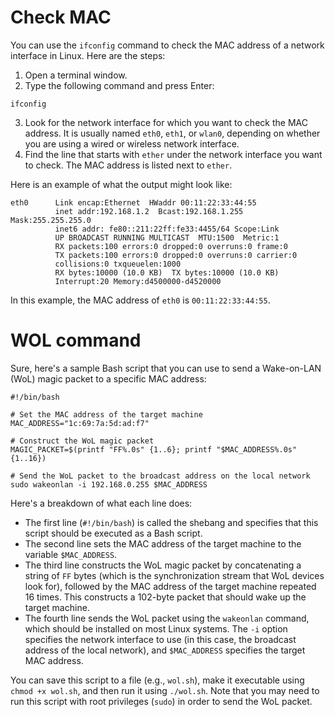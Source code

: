# Check MAC

You can use the `ifconfig` command to check the MAC address of a network interface in Linux. Here are the steps:

1. Open a terminal window.
2. Type the following command and press Enter: 

```
ifconfig
```

3. Look for the network interface for which you want to check the MAC address. It is usually named `eth0`, `eth1`, or `wlan0`, depending on whether you are using a wired or wireless network interface.
4. Find the line that starts with `ether` under the network interface you want to check. The MAC address is listed next to `ether`.

Here is an example of what the output might look like:

```
eth0      Link encap:Ethernet  HWaddr 00:11:22:33:44:55
          inet addr:192.168.1.2  Bcast:192.168.1.255  Mask:255.255.255.0
          inet6 addr: fe80::211:22ff:fe33:4455/64 Scope:Link
          UP BROADCAST RUNNING MULTICAST  MTU:1500  Metric:1
          RX packets:100 errors:0 dropped:0 overruns:0 frame:0
          TX packets:100 errors:0 dropped:0 overruns:0 carrier:0
          collisions:0 txqueuelen:1000 
          RX bytes:10000 (10.0 KB)  TX bytes:10000 (10.0 KB)
          Interrupt:20 Memory:d4500000-d4520000 

```

In this example, the MAC address of `eth0` is `00:11:22:33:44:55`.

# WOL command

Sure, here's a sample Bash script that you can use to send a Wake-on-LAN (WoL) magic packet to a specific MAC address:

```
#!/bin/bash

# Set the MAC address of the target machine
MAC_ADDRESS="1c:69:7a:5d:ad:f7"

# Construct the WoL magic packet
MAGIC_PACKET=$(printf "FF%.0s" {1..6}; printf "$MAC_ADDRESS%.0s" {1..16})

# Send the WoL packet to the broadcast address on the local network
sudo wakeonlan -i 192.168.0.255 $MAC_ADDRESS
```

Here's a breakdown of what each line does:

- The first line (`#!/bin/bash`) is called the shebang and specifies that this script should be executed as a Bash script.
- The second line sets the MAC address of the target machine to the variable `$MAC_ADDRESS`.
- The third line constructs the WoL magic packet by concatenating a string of `FF` bytes (which is the synchronization stream that WoL devices look for), followed by the MAC address of the target machine repeated 16 times. This constructs a 102-byte packet that should wake up the target machine.
- The fourth line sends the WoL packet using the `wakeonlan` command, which should be installed on most Linux systems. The `-i` option specifies the network interface to use (in this case, the broadcast address of the local network), and `$MAC_ADDRESS` specifies the target MAC address.

You can save this script to a file (e.g., `wol.sh`), make it executable using `chmod +x wol.sh`, and then run it using `./wol.sh`. Note that you may need to run this script with root privileges (`sudo`) in order to send the WoL packet.